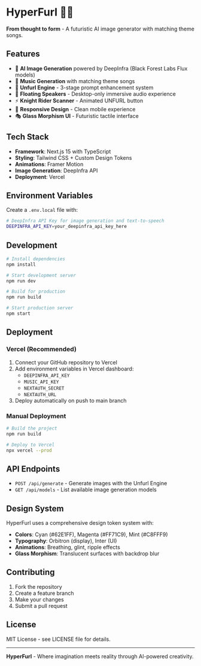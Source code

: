 # HyperFurl 🎵✨

**From thought to form** - A futuristic AI image generator with matching theme songs.

## Features

- 🎨 **AI Image Generation** powered by DeepInfra (Black Forest Labs Flux models)
- 🎵 **Music Generation** with matching theme songs
- 🌊 **Unfurl Engine** - 3-stage prompt enhancement system
- 🎪 **Floating Speakers** - Desktop-only immersive audio experience
- ⚡ **Knight Rider Scanner** - Animated UNFURL button
- 📱 **Responsive Design** - Clean mobile experience
- 🎭 **Glass Morphism UI** - Futuristic tactile interface

## Tech Stack

- **Framework**: Next.js 15 with TypeScript
- **Styling**: Tailwind CSS + Custom Design Tokens
- **Animations**: Framer Motion
- **Image Generation**: DeepInfra API
- **Deployment**: Vercel

## Environment Variables

Create a `.env.local` file with:

```bash
# DeepInfra API Key for image generation and text-to-speech
DEEPINFRA_API_KEY=your_deepinfra_api_key_here
```

## Development

```bash
# Install dependencies
npm install

# Start development server
npm run dev

# Build for production
npm run build

# Start production server
npm start
```

## Deployment

### Vercel (Recommended)

1. Connect your GitHub repository to Vercel
2. Add environment variables in Vercel dashboard:
   - `DEEPINFRA_API_KEY`
   - `MUSIC_API_KEY`
   - `NEXTAUTH_SECRET`
   - `NEXTAUTH_URL`
3. Deploy automatically on push to main branch

### Manual Deployment

```bash
# Build the project
npm run build

# Deploy to Vercel
npx vercel --prod
```

## API Endpoints

- `POST /api/generate` - Generate images with the Unfurl Engine
- `GET /api/models` - List available image generation models

## Design System

HyperFurl uses a comprehensive design token system with:

- **Colors**: Cyan (#62E1FF), Magenta (#FF71C9), Mint (#C8FFF9)
- **Typography**: Orbitron (display), Inter (UI)
- **Animations**: Breathing, glint, ripple effects
- **Glass Morphism**: Translucent surfaces with backdrop blur

## Contributing

1. Fork the repository
2. Create a feature branch
3. Make your changes
4. Submit a pull request

## License

MIT License - see LICENSE file for details.

---

**HyperFurl** - Where imagination meets reality through AI-powered creativity.